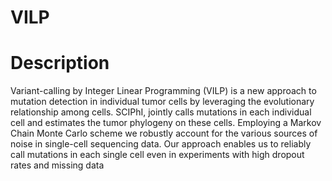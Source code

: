 # VILP
# Description
Variant-calling by Integer Linear Programming (VILP) is a new approach to mutation detection in individual tumor cells by leveraging the evolutionary relationship among cells. SCIPhI, jointly calls mutations in each individual cell and estimates the tumor phylogeny on these cells. Employing a Markov Chain Monte Carlo scheme we robustly account for the various sources of noise in single-cell sequencing data. Our approach enables us to reliably call mutations in each single cell even in experiments with high dropout rates and missing data
